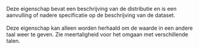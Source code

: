 Deze eigenschap bevat een beschrijving van de distributie en is een aanvulling of nadere specificatie op de beschrijving van de dataset.
<br/>
<br/>
Deze eigenschap kan alleen worden herhaald om de waarde in een andere taal weer te geven. Zie meertaligheid voor het omgaan met verschillende talen.
